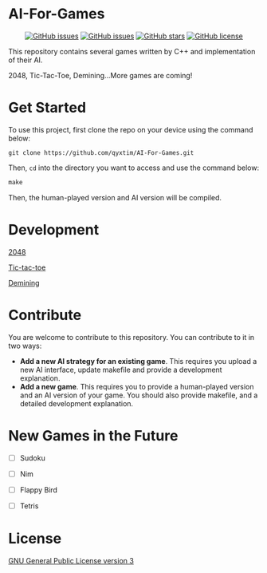 # AI-For-Games
<p align="center">
  <a href="https://github.com/qyxtim/AI-For-Games/issues"><img alt="GitHub issues" src="https://img.shields.io/github/issues/qyxtim/AI-For-Games"></a>
  <a href="https://github.com/qyxtim/AI-For-Games"><img alt="GitHub issues" src="https://img.shields.io/github/last-commit/qyxtim/AI-For-Games"></a>
  <a href="https://github.com/qyxtim/AI-For-Games/stargazers"><img alt="GitHub stars" src="https://img.shields.io/github/stars/qyxtim/AI-For-Games"></a>
  <a href="https://github.com/qyxtim/AI-For-Games/blob/main/LICENSE"><img alt="GitHub license" src="https://img.shields.io/github/license/qyxtim/AI-For-Games"></a>

This repository contains several games written by C++ and implementation of their AI.

2048, Tic-Tac-Toe, Demining...More games are coming!

# Get Started
To use this project, first clone the repo on your device using the command below:

```
git clone https://github.com/qyxtim/AI-For-Games.git
```

Then, `cd` into the directory you want to access and use the command below:

```makefile
make
```

Then, the human-played version and AI version will be compiled.

# Development

[2048](https://github.com/qyxtim/AI-For-Games/tree/main/2048)

[Tic-tac-toe](https://github.com/qyxtim/AI-For-Games/tree/main/tic-tac-toe)

[Demining](https://github.com/qyxtim/AI-For-Games/tree/main/demining)

# Contribute
You are welcome to contribute to this repository. You can contribute to it in two ways:

- **Add a new AI strategy for an existing game**. This requires you upload a new AI interface, update makefile and provide a development explanation.
- **Add a new game**. This requires you to provide a human-played version and an AI version of your game. You should also provide makefile, and a detailed development explanation.

# New Games in the Future

- [ ] Sudoku

- [ ] Nim

- [ ] Flappy Bird

- [ ] Tetris

# License
[GNU General Public License version 3](https://opensource.org/licenses/GPL-3.0)
